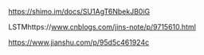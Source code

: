 https://shimo.im/docs/SU1AgT6NbekJB0iG

LSTMhttps://www.cnblogs.com/jins-note/p/9715610.html

https://www.jianshu.com/p/95d5c461924c